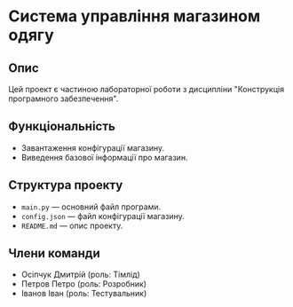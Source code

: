 # Система управління магазином одягу

## Опис
Цей проект є частиною лабораторної роботи з дисципліни "Конструкція програмного забезпечення". 

## Функціональність
- Завантаження конфігурації магазину.
- Виведення базової інформації про магазин.

## Структура проекту
- `main.py` — основний файл програми.
- `config.json` — файл конфігурації магазину.
- `README.md` — опис проекту.

## Члени команди
- Осіпчук Дмитрій (роль: Тімлід)
- Петров Петро (роль: Розробник)
- Іванов Іван (роль: Тестувальник)
